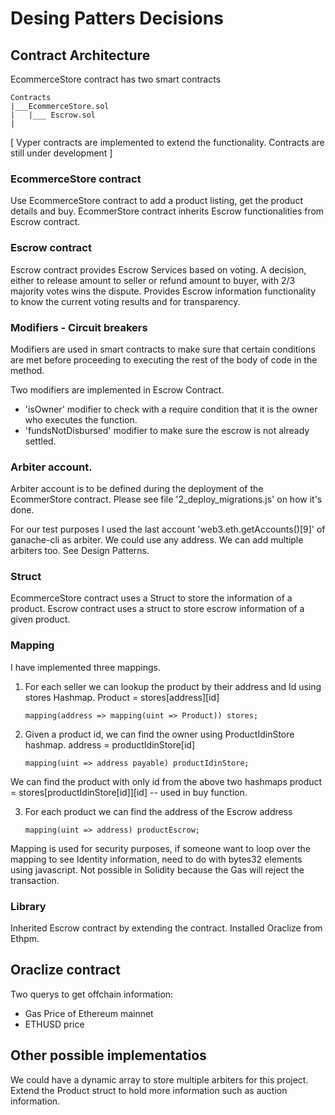 Desing Patters Decisions
===

## Contract Architecture

EcommerceStore contract has two smart contracts
```
Contracts
|___EcommerceStore.sol
|	|___ Escrow.sol
|
```
 [ Vyper contracts are implemented to extend the functionality. Contracts are still under development ]

### EcommerceStore contract

Use EcommerceStore contract to add a product listing, get the product details and buy.
EcommerStore contract inherits Escrow functionalities from Escrow contract.

### Escrow contract

Escrow contract provides Escrow Services based on voting. A decision, either to release amount to seller or refund amount to buyer, with 2/3 majority votes wins the dispute. Provides Escrow information functionality to know the current voting results and for transparency.

### Modifiers - Circuit breakers

Modifiers are used in smart contracts to make sure that certain conditions are met before proceeding to executing the rest of the body of code in the method.

Two modifiers are implemented in Escrow Contract.
* 'isOwner' modifier to check with a require condition that it is the owner who executes the function.
* 'fundsNotDisbursed' modifier to make sure the escrow is not already settled.


### Arbiter account.

Arbiter account is to be defined during the deployment of the EcommerStore contract. Please see file '2_deploy_migrations.js' on how it's done.

For our test purposes I used the last account 'web3.eth.getAccounts()[9]' of ganache-cli as arbiter. We could use any address. We can add multiple arbiters too. See Design Patterns.


### Struct

EcommerceStore contract uses a Struct to store the information of a product.
Escrow contract uses a struct to store escrow information of a given product.

### Mapping

I have implemented three mappings.

1. For each seller we can lookup the product by their address and Id using stores Hashmap.
    Product = stores[address][id]
    ```
    mapping(address => mapping(uint => Product)) stores;
    ```

2. Given a product id, we can find the owner using ProductIdinStore hashmap.
    address = productIdinStore[id]
    ```
    mapping(uint => address payable) productIdinStore;
    ```

We can find the product with only id from the above two hashmaps
product = stores[productIdinStore[id]][id] -- used in buy function.

3. For each product we can find the address of the Escrow address
    ```
    mapping(uint => address) productEscrow;
    ```


Mapping is used for security purposes, if someone want to loop over the mapping to see Identity information, need to do with bytes32 elements using javascript. Not possible in Solidity because the Gas will reject the transaction.

### Library
Inherited Escrow contract by extending the contract.
Installed Oraclize from Ethpm.

## Oraclize contract

Two querys to get offchain information:
- Gas Price of Ethereum mainnet
- ETHUSD price


## Other possible implementatios
We could have a dynamic array to store multiple arbiters for this project.
Extend the Product struct to hold more information such as auction information.
